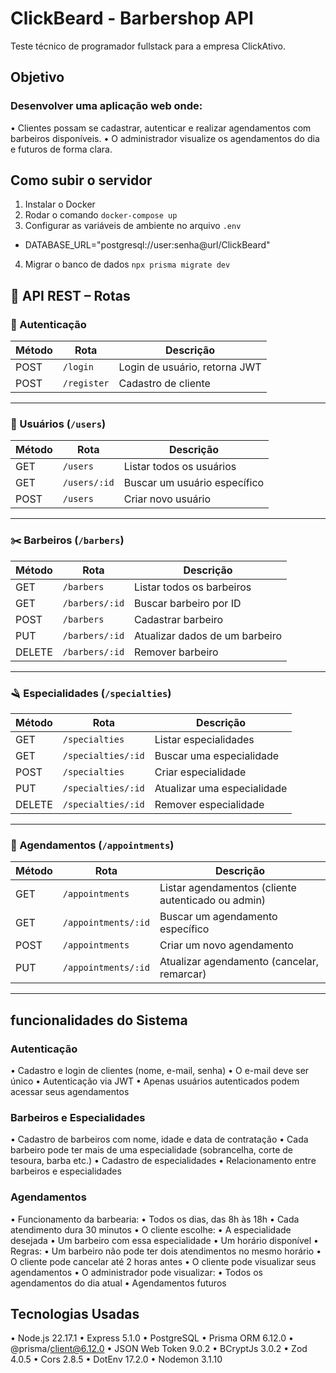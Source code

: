 # ClickBeard - Barbershop API
Teste técnico de programador fullstack para a empresa ClickAtivo.

## Objetivo
### Desenvolver uma aplicação web onde:
• Clientes possam se cadastrar, autenticar e realizar agendamentos com barbeiros disponíveis.
• O administrador visualize os agendamentos do dia e futuros de forma clara.

## Como subir o servidor
1. Instalar o Docker
2. Rodar o comando `docker-compose up`
3. Configurar as variáveis de ambiente no arquivo `.env`
  - DATABASE_URL="postgresql://user:senha@url/ClickBeard"
4. Migrar o banco de dados `npx prisma migrate dev`

## 📘 API REST – Rotas
### 🔐 Autenticação

| Método | Rota         | Descrição                     |
|--------|--------------|-------------------------------|
| POST   | `/login`     | Login de usuário, retorna JWT |
| POST   | `/register`  | Cadastro de cliente           |

---

### 👤 Usuários (`/users`)
| Método | Rota             | Descrição                        |
|--------|------------------|----------------------------------|
| GET    | `/users`       | Listar todos os usuários         |
| GET    | `/users/:id`   | Buscar um usuário específico     |
| POST   | `/users`       | Criar novo usuário               |

---

### ✂️ Barbeiros (`/barbers`)
| Método | Rota               | Descrição                             |
|--------|--------------------|----------------------------------------|
| GET    | `/barbers`         | Listar todos os barbeiros             |
| GET    | `/barbers/:id`     | Buscar barbeiro por ID                |
| POST   | `/barbers`         | Cadastrar barbeiro                    |
| PUT    | `/barbers/:id`     | Atualizar dados de um barbeiro        |
| DELETE | `/barbers/:id`     | Remover barbeiro                      |

---

### 🪒 Especialidades (`/specialties`)
| Método | Rota                  | Descrição                                |
|--------|-----------------------|-------------------------------------------|
| GET    | `/specialties`        | Listar especialidades                     |
| GET    | `/specialties/:id`    | Buscar uma especialidade                  |
| POST   | `/specialties`        | Criar especialidade                       |
| PUT    | `/specialties/:id`    | Atualizar uma especialidade               |
| DELETE | `/specialties/:id`    | Remover especialidade                     |

---

### 📅 Agendamentos (`/appointments`)
| Método | Rota                    | Descrição                                     |
|--------|-------------------------|-----------------------------------------------|
| GET    | `/appointments`         | Listar agendamentos (cliente autenticado ou admin) |
| GET    | `/appointments/:id`     | Buscar um agendamento específico              |
| POST   | `/appointments`         | Criar um novo agendamento                     |
| PUT    | `/appointments/:id`     | Atualizar agendamento (cancelar, remarcar)    |

---


## funcionalidades do Sistema
### Autenticação
• Cadastro e login de clientes (nome, e-mail, senha)
• O e-mail deve ser único
• Autenticação via JWT
• Apenas usuários autenticados podem acessar seus agendamentos
### Barbeiros e Especialidades
• Cadastro de barbeiros com nome, idade e data de contratação
• Cada barbeiro pode ter mais de uma especialidade (sobrancelha, corte de tesoura, barba etc.)
• Cadastro de especialidades
• Relacionamento entre barbeiros e especialidades
### Agendamentos
• Funcionamento da barbearia:
  • Todos os dias, das 8h às 18h
  • Cada atendimento dura 30 minutos
• O cliente escolhe:
  • A especialidade desejada
  • Um barbeiro com essa especialidade
  • Um horário disponível
• Regras:
  • Um barbeiro não pode ter dois atendimentos no mesmo horário
  • O cliente pode cancelar até 2 horas antes
  • O cliente pode visualizar seus agendamentos
• O administrador pode visualizar:
  • Todos os agendamentos do dia atual 
  • Agendamentos futuros 

## Tecnologias Usadas
• Node.js 22.17.1
• Express 5.1.0
• PostgreSQL
• Prisma ORM 6.12.0
• @prisma/client@6.12.0
• JSON Web Token 9.0.2
• BCryptJs 3.0.2
• Zod 4.0.5
• Cors 2.8.5
• DotEnv 17.2.0
• Nodemon 3.1.10